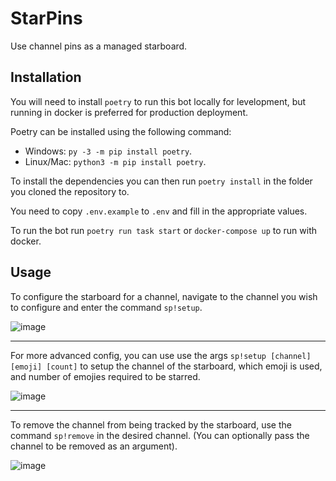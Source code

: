# StarPins

Use channel pins as a managed starboard.

## Installation

You will need to install `poetry` to run this bot locally for levelopment, but running in docker is preferred for production deployment.

Poetry can be installed using the following command:

- Windows: `py -3 -m pip install poetry`.
- Linux/Mac: `python3 -m pip install poetry`.

To install the dependencies you can then run `poetry install` in the folder you cloned the repository to.

You need to copy `.env.example` to `.env` and fill in the appropriate values.

To run the bot run `poetry run task start` or `docker-compose up` to run with docker.

## Usage

To configure the starboard for a channel, navigate to the channel you wish to configure and enter the command 
`sp!setup`.

![image](https://user-images.githubusercontent.com/39353605/134232894-7c251819-b387-407e-81ed-c5126185a42b.png)

<hr/>

For more advanced config, you can use use the args `sp!setup [channel] [emoji] [count]` to setup the channel 
of the starboard, which emoji is used, and number of emojies required to be starred.

![image](https://user-images.githubusercontent.com/39353605/134234339-0b859ff1-bc67-47de-8a96-f09bbc336354.png)

<hr/>

To remove the channel from being tracked by the starboard, use the command `sp!remove` in the desired channel.
(You can optionally pass the channel to be removed as an argument).

![image](https://user-images.githubusercontent.com/39353605/134233009-ebb38fd8-d74e-4bf0-87ae-47fc00d6f4ee.png)
